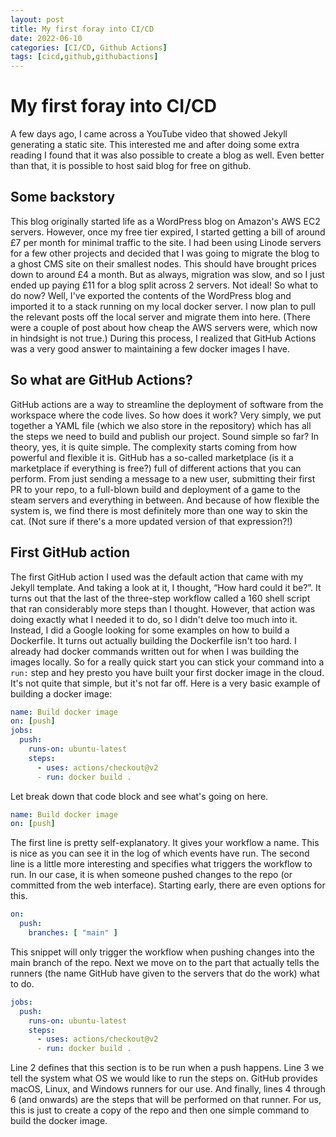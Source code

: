 ```yaml
---
layout: post
title: My first foray into CI/CD
date: 2022-06-10
categories: [CI/CD, Github Actions]
tags: [cicd,github,githubactions]
---
```


# My first foray into CI/CD
A few days ago, I came across a YouTube video that showed Jekyll generating a static site. This interested me and after doing some extra reading I found that it was also possible to create a blog as well. Even better than that, it is possible to host said blog for free on github.

## Some backstory
This blog originally started life as a WordPress blog on Amazon's AWS EC2 servers. However, once my free tier expired, I started getting a bill of around £7 per month for minimal traffic to the site. I had been using Linode servers for a few other projects and decided that I was going to migrate the blog to a ghost CMS site on their smallest nodes. This should have brought prices down to around £4 a month. But as always, migration was slow, and so I just ended up paying £11 for a blog split across 2 servers. Not ideal! So what to do now? Well, I've exported the contents of the WordPress blog and imported it to a stack running on my local docker server. I now plan to pull the relevant posts off the local server and migrate them into here. (There were a couple of post about how cheap the AWS servers were, which now in hindsight is not true.) During this process, I realized that GitHub Actions was a very good answer to maintaining a few docker images I have.

## So what are GitHub Actions?
GitHub actions are a way to streamline the deployment of software from the workspace where the code lives. So how does it work? Very simply, we put together a YAML file (which we also store in the repository) which has all the steps we need to build and publish our project. Sound simple so far? In theory, yes, it is quite simple. The complexity starts coming from how powerful and flexible it is. GitHub has a so-called marketplace (is it a marketplace if everything is free?) full of different actions that you can perform. From just sending a message to a new user, submitting their first PR to your repo, to a full-blown build and deployment of a game to the steam servers and everything in between. And because of how flexible the system is, we find there is most definitely more than one way to skin the cat. (Not sure if there's a more updated version of that expression?!) 

## First GitHub action
The first GitHub action I used was the default action that came with my Jekyll template. And taking a look at it, I thought, “How hard could it be?”. It turns out that the last of the three-step workflow called a 160 shell script that ran considerably more steps than I thought. However, that action was doing exactly what I needed it to do, so I didn't delve too much into it. Instead, I did a Google looking for some examples on how to build a Dockerfile.
It turns out actually building the Dockerfile isn't too hard. I already had docker commands written out for when I was building the images locally. So for a really quick start you can stick your command into a `run:` step and hey presto you have built your first docker image in the cloud. It's not quite that simple, but it's not far off. Here is a very basic example of building a docker image:
``` yml
name: Build docker image
on: [push]
jobs:
  push:
    runs-on: ubuntu-latest
    steps:
      - uses: actions/checkout@v2
      - run: docker build .
```
Let break down that code block and see what's going on here.
``` yml
name: Build docker image
on: [push]
```
The first line is pretty self-explanatory. It gives your workflow a name. This is nice as you can see it in the log of which events have run. The second line is a little more interesting and specifies what triggers the workflow to run. In our case, it is when someone pushed changes to the repo (or committed from the web interface). Starting early, there are even options for this. 
``` yml
on:
  push:
    branches: [ "main" ]
```
This snippet will only trigger the workflow when pushing changes into the main branch of the repo. Next we move on to the part that actually tells the runners (the name GitHub have given to the servers that do the work) what to do.
``` yml 
jobs:
  push:
    runs-on: ubuntu-latest
    steps:
      - uses: actions/checkout@v2
      - run: docker build .
```
Line 2 defines that this section is to be run when a push happens. Line 3 we tell the system what OS we would like to run the steps on. GitHub provides macOS, Linux, and Windows runners for our use. And finally, lines 4 through 6 (and onwards) are the steps that will be performed on that runner. For us, this is just to create a copy of the repo and then one simple command to build the docker image.